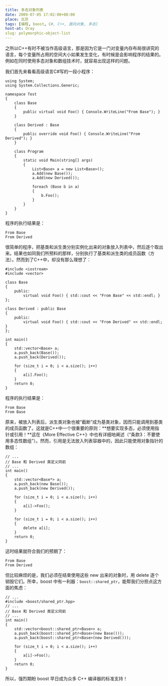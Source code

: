 ```yaml
---
title: 多态对象列表
date: 2009-07-05 17:02:00+08:00
place: 北京
tags: [编程, boost, C#, C++, 面向对象, 多态]
host-at: Oray
slug: polymorphic-object-list
---
```

之所以C++有时不被当作高级语言，那是因为它是一门对变量内存布局很讲究的语言，每个变量所占用的空间大小如果发生变化，有时候是会影响程序的结果的。例如在同时使用多态对象和数组技术时，就容易出现这样的问题。

我们首先来看看高级语言C#写的一段小程序：

    using System;
    using System.Collections.Generic;
    
    namespace Test
    {
        class Base
        {
            public virtual void Foo() { Console.WriteLine("From Base"); }
        }
    
        class Derived : Base
        {
            public override void Foo() { Console.WriteLine("From Derived"); }
        }
    
        class Program
        {
            static void Main(string[] args)
            {
                List<Base> a = new List<Base>();
                a.Add(new Base());
                a.Add(new Derived());
    
                foreach (Base b in a)
                {
                    b.Foo();
                }
            }
        }
    }

程序的执行结果是：

    From Base
    From Derived

很简单的程序，把基类和派生类分别实例化出来的对象放入列表中，然后逐个取出来。结果也如同我们所预料的那样，分别执行了基类和派生类的成员函数（方法）。然而到了C++中，却没有那么理想了：

    #include <iostream>
    #include <vector>

    class Base
    {
        public:
            virtual void Foo() { std::cout << "From Base" << std::endl; }
    };

    class Derived : public Base
    {
        public:
            virtual void Foo() { std::cout << "From Derived" << std::endl; }
    };

    int main()
    {
        std::vector<Base> a;
        a.push_back(Base());
        a.push_back(Derived());

        for (size_t i = 0; i < a.size(); i++)
        {
            a[i].Foo();
        }
        return 0;
    }

程序的执行结果是：

    From Base
    From Base

原来，被放入列表后，派生类对象也被“截断”成为基类对象，因而只能调用到基类的成员函数了。这就是C++中一个很重要的原则：**想要实现多态，必须使用指针或引用！**这在《More Effective C++》中也有详细地阐述（“条款3：不要使用多态性数组”）。然而，引用是无法放入列表容器中的，因此只能使用对象指针的数组：

    // ...
    // Base 和 Derived 类定义同前
    // ...
    int main()
    {
        std::vector<Base*> a;
        a.push_back(new Base());
        a.push_back(new Derived());
    
        for (size_t i = 0; i < a.size(); i++)
        {
            a[i]->Foo();
        }
    
        for (size_t i = 0; i < a.size(); i++)
        {
            delete a[i];
        }
        return 0;
    }

这时结果就符合我们的预期了：

    From Base
    From Derived

但比较麻烦的是，我们必须在结束使用这些 new 出来的对象时，用 delete 逐个销毁它们。所幸，boost 中有一利器：`boost::shared_ptr`，能帮我们分担点这方面的焦虑：

    // ...
    #include <boost/shared_ptr.hpp>
    // ...
    // Base 和 Derived 类定义同前
    // ...
    int main()
    {
        std::vector<boost::shared_ptr<Base>> a;
        a.push_back(boost::shared_ptr<Base>(new Base()));
        a.push_back(boost::shared_ptr<Base>(new Derived()));

        for (size_t i = 0; i < a.size(); i++)
        {
            a[i]->Foo();
        }
        return 0;
    }

所以，强烈期盼 boost 早日成为众多 C++ 编译器的标准支持！
